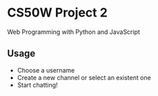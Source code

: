 # CS50W Project 2

Web Programming with Python and JavaScript

## Usage

* Choose a username
* Create a new channel or select an existent one
* Start chatting!
